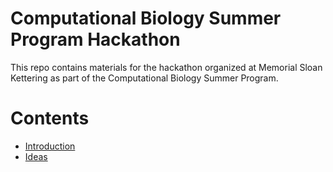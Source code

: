 # Computational Biology Summer Program Hackathon
This repo contains materials for the hackathon organized at Memorial Sloan
Kettering as part of the Computational Biology Summer Program.

# Contents
- [Introduction](0-introduction/README.md)
- [Ideas](1-ideas/README.md)
